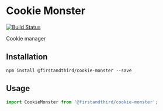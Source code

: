 # Cookie Monster

[![Build Status](https://travis-ci.org/firstandthird/cookie-monster.svg?branch=master)](https://travis-ci.org/firstandthird/cookie-monster)

Cookie manager

## Installation

```
npm install @firstandthird/cookie-monster --save
```

## Usage

```js
import CookieMonster from '@firstandthird/cookie-monster';


```
